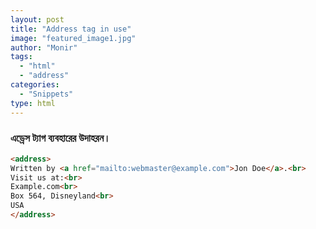 ```yaml
---
layout: post
title: "Address tag in use"
image: "featured_image1.jpg"
author: "Monir"
tags:
  - "html"
  - "address"
categories:
  - "Snippets"
type: html  
---
```


### এড্রেস ট্যাগ ব্যবহারের উদাহরন।

<!--more-->


```html
<address>
Written by <a href="mailto:webmaster@example.com">Jon Doe</a>.<br>
Visit us at:<br>
Example.com<br>
Box 564, Disneyland<br>
USA
</address>
```
